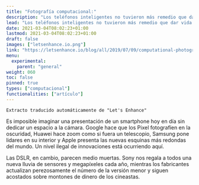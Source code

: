 ```yaml
---
title: "Fotografía computacional:"
description: "Los teléfonos inteligentes no tuvieron más remedio que dar vida a un nuevo tipo de fotografía: la computacional. En el futuro, las máquinas \"retocarán\" y volverán a pintar nuestras fotos por nosotros."
lead: "Los teléfonos inteligentes no tuvieron más remedio que dar vida a un nuevo tipo de fotografía: la computacional. En el futuro, las máquinas \"retocarán\" y volverán a pintar nuestras fotos por nosotros."
date: 2021-03-04T08:02:23+01:00
lastmod: 2021-03-04T08:02:23+01:00
draft: false
images: ["letsenhance.io.png"]
link: "https://letsenhance.io/blog/all/2019/07/09/computational-photographyfrom-selfies-to-black-holes/"
menu:
  experimental:
    parent: "general"
weight: 060
toc: false
pinned: true
types: ["computacional"]
functionalities: ["artículo"]
---
```


```
Extracto traducido automáticamente de "Let's Enhance"
```

Es imposible imaginar una presentación de un smartphone hoy en día sin dedicar un espacio a la cámara. Google hace que los Pixel fotografíen en la oscuridad, Huawei hace zoom como si fuera un telescopio, Samsung pone lidares en su interior y Apple presenta las nuevas esquinas más redondas del mundo. Un nivel ilegal de innovaciones está ocurriendo aquí.

Las DSLR, en cambio, parecen medio muertas. Sony nos regala a todos una nueva lluvia de sensores y megapíxeles cada año, mientras los fabricantes actualizan perezosamente el número de la versión menor y siguen acostados sobre montones de dinero de los cineastas.